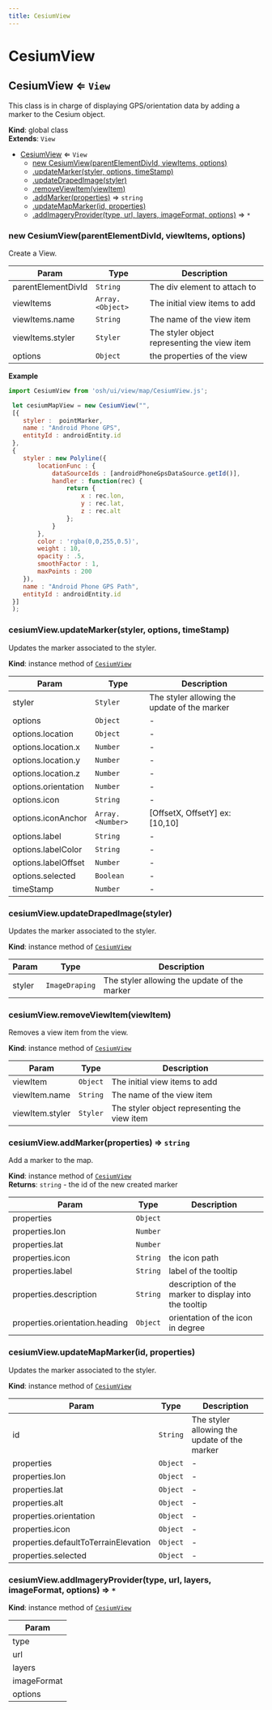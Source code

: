 ```yaml
---
title: CesiumView
---
```


# CesiumView

<a name="CesiumView"></a>

## CesiumView ⇐ <code>View</code>
This class is in charge of displaying GPS/orientation data by adding a marker to the Cesium object.

**Kind**: global class  
**Extends**: <code>View</code>  

* [CesiumView](#CesiumView) ⇐ <code>View</code>
    * [new CesiumView(parentElementDivId, viewItems, options)](#new_CesiumView_new)
    * [.updateMarker(styler, options, timeStamp)](#CesiumView+updateMarker)
    * [.updateDrapedImage(styler)](#CesiumView+updateDrapedImage)
    * [.removeViewItem(viewItem)](#CesiumView+removeViewItem)
    * [.addMarker(properties)](#CesiumView+addMarker) ⇒ <code>string</code>
    * [.updateMapMarker(id, properties)](#CesiumView+updateMapMarker)
    * [.addImageryProvider(type, url, layers, imageFormat, options)](#CesiumView+addImageryProvider) ⇒ <code>\*</code>

<a name="new_CesiumView_new"></a>

### new CesiumView(parentElementDivId, viewItems, options)
Create a View.


| Param | Type | Description |
| --- | --- | --- |
| parentElementDivId | <code>String</code> | The div element to attach to |
| viewItems | <code>Array.&lt;Object&gt;</code> | The initial view items to add |
| viewItems.name | <code>String</code> | The name of the view item |
| viewItems.styler | <code>Styler</code> | The styler object representing the view item |
| options | <code>Object</code> | the properties of the view |

**Example**  
```js
import CesiumView from 'osh/ui/view/map/CesiumView.js';

 let cesiumMapView = new CesiumView("",
 [{
	styler :  pointMarker,
	name : "Android Phone GPS",
	entityId : androidEntity.id
 },
 {
    styler : new Polyline({
        locationFunc : {
            dataSourceIds : [androidPhoneGpsDataSource.getId()],
            handler : function(rec) {
                return {
                    x : rec.lon,
                    y : rec.lat,
                    z : rec.alt
                };
            }
        },
        color : 'rgba(0,0,255,0.5)',
        weight : 10,
        opacity : .5,
        smoothFactor : 1,
        maxPoints : 200
    }),
    name : "Android Phone GPS Path",
    entityId : androidEntity.id
 }]
 );
```
<a name="CesiumView+updateMarker"></a>

### cesiumView.updateMarker(styler, options, timeStamp)
Updates the marker associated to the styler.

**Kind**: instance method of [<code>CesiumView</code>](#CesiumView)  

| Param | Type | Description |
| --- | --- | --- |
| styler | <code>Styler</code> | The styler allowing the update of the marker |
| options | <code>Object</code> | - |
| options.location | <code>Object</code> | - |
| options.location.x | <code>Number</code> | - |
| options.location.y | <code>Number</code> | - |
| options.location.z | <code>Number</code> | - |
| options.orientation | <code>Number</code> | - |
| options.icon | <code>String</code> | - |
| options.iconAnchor | <code>Array.&lt;Number&gt;</code> | [OffsetX, OffsetY] ex: [10,10] |
| options.label | <code>String</code> | - |
| options.labelColor | <code>String</code> | - |
| options.labelOffset | <code>Number</code> | - |
| options.selected | <code>Boolean</code> | - |
| timeStamp | <code>Number</code> | - |

<a name="CesiumView+updateDrapedImage"></a>

### cesiumView.updateDrapedImage(styler)
Updates the marker associated to the styler.

**Kind**: instance method of [<code>CesiumView</code>](#CesiumView)  

| Param | Type | Description |
| --- | --- | --- |
| styler | <code>ImageDraping</code> | The styler allowing the update of the marker |

<a name="CesiumView+removeViewItem"></a>

### cesiumView.removeViewItem(viewItem)
Removes a view item from the view.

**Kind**: instance method of [<code>CesiumView</code>](#CesiumView)  

| Param | Type | Description |
| --- | --- | --- |
| viewItem | <code>Object</code> | The initial view items to add |
| viewItem.name | <code>String</code> | The name of the view item |
| viewItem.styler | <code>Styler</code> | The styler object representing the view item |

<a name="CesiumView+addMarker"></a>

### cesiumView.addMarker(properties) ⇒ <code>string</code>
Add a marker to the map.

**Kind**: instance method of [<code>CesiumView</code>](#CesiumView)  
**Returns**: <code>string</code> - the id of the new created marker  

| Param | Type | Description |
| --- | --- | --- |
| properties | <code>Object</code> |  |
| properties.lon | <code>Number</code> |  |
| properties.lat | <code>Number</code> |  |
| properties.icon | <code>String</code> | the icon path |
| properties.label | <code>String</code> | label of the tooltip |
| properties.description | <code>String</code> | description of the marker to display into the tooltip |
| properties.orientation.heading | <code>Object</code> | orientation of the icon in degree |

<a name="CesiumView+updateMapMarker"></a>

### cesiumView.updateMapMarker(id, properties)
Updates the marker associated to the styler.

**Kind**: instance method of [<code>CesiumView</code>](#CesiumView)  

| Param | Type | Description |
| --- | --- | --- |
| id | <code>String</code> | The styler allowing the update of the marker |
| properties | <code>Object</code> | - |
| properties.lon | <code>Object</code> | - |
| properties.lat | <code>Object</code> | - |
| properties.alt | <code>Object</code> | - |
| properties.orientation | <code>Object</code> | - |
| properties.icon | <code>Object</code> | - |
| properties.defaultToTerrainElevation | <code>Object</code> | - |
| properties.selected | <code>Object</code> | - |

<a name="CesiumView+addImageryProvider"></a>

### cesiumView.addImageryProvider(type, url, layers, imageFormat, options) ⇒ <code>\*</code>
**Kind**: instance method of [<code>CesiumView</code>](#CesiumView)  

| Param |
| --- |
| type | 
| url | 
| layers | 
| imageFormat | 
| options | 

